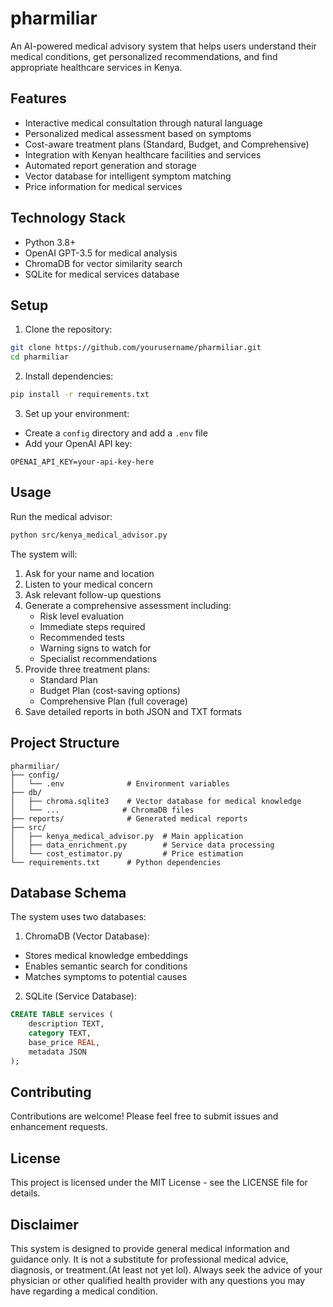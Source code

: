 # pharmiliar

An AI-powered medical advisory system that helps users understand their medical conditions, get personalized recommendations, and find appropriate healthcare services in Kenya.

## Features

- Interactive medical consultation through natural language
- Personalized medical assessment based on symptoms
- Cost-aware treatment plans (Standard, Budget, and Comprehensive)
- Integration with Kenyan healthcare facilities and services
- Automated report generation and storage
- Vector database for intelligent symptom matching
- Price information for medical services

## Technology Stack

- Python 3.8+
- OpenAI GPT-3.5 for medical analysis
- ChromaDB for vector similarity search
- SQLite for medical services database

## Setup

1. Clone the repository:
```bash
git clone https://github.com/yourusername/pharmiliar.git
cd pharmiliar
```

2. Install dependencies:
```bash
pip install -r requirements.txt
```

3. Set up your environment:
- Create a `config` directory and add a `.env` file
- Add your OpenAI API key:
```
OPENAI_API_KEY=your-api-key-here
```

## Usage

Run the medical advisor:
```bash
python src/kenya_medical_advisor.py
```

The system will:
1. Ask for your name and location
2. Listen to your medical concern
3. Ask relevant follow-up questions
4. Generate a comprehensive assessment including:
   - Risk level evaluation
   - Immediate steps required
   - Recommended tests
   - Warning signs to watch for
   - Specialist recommendations
5. Provide three treatment plans:
   - Standard Plan
   - Budget Plan (cost-saving options)
   - Comprehensive Plan (full coverage)
6. Save detailed reports in both JSON and TXT formats

## Project Structure

```
pharmiliar/
├── config/
│   └── .env              # Environment variables
├── db/
│   ├── chroma.sqlite3    # Vector database for medical knowledge
│   └── ...              # ChromaDB files
├── reports/              # Generated medical reports
├── src/
│   ├── kenya_medical_advisor.py  # Main application
│   ├── data_enrichment.py        # Service data processing
│   └── cost_estimator.py         # Price estimation
└── requirements.txt      # Python dependencies
```

## Database Schema

The system uses two databases:

1. ChromaDB (Vector Database):
- Stores medical knowledge embeddings
- Enables semantic search for conditions
- Matches symptoms to potential causes

2. SQLite (Service Database):
```sql
CREATE TABLE services (
    description TEXT,
    category TEXT,
    base_price REAL,
    metadata JSON
);
```

## Contributing

Contributions are welcome! Please feel free to submit issues and enhancement requests.

## License

This project is licensed under the MIT License - see the LICENSE file for details.

## Disclaimer

This system is designed to provide general medical information and guidance only. It is not a substitute for professional medical advice, diagnosis, or treatment.(At least not yet lol). Always seek the advice of your physician or other qualified health provider with any questions you may have regarding a medical condition.
